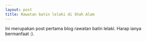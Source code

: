 ```yaml
---
layout: post
title: Rawatan batin lelaki di Shah Alam
---
```


Ini merupakan post pertama blog rawatan batin lelaki. Harap ianya bermanfaat :).
